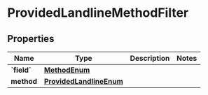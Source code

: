 
# ProvidedLandlineMethodFilter

## Properties
| Name | Type | Description | Notes |
| ------------ | ------------- | ------------- | ------------- |
| **&#x60;field&#x60;** | [**MethodEnum**](MethodEnum.md) |  |  |
| **method** | [**ProvidedLandlineEnum**](ProvidedLandlineEnum.md) |  |  |



